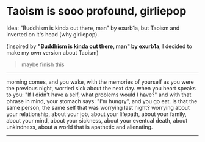 # Taoism is sooo profound, girliepop

Idea: "Buddhism is kinda out there, man" by exurb1a, but Taoism and inverted on it's head (why girliepop).

(inspired by **"Buddhism is kinda out there, man" by exurb1a**, I decided to make my own version about Taoism)

> maybe finish this

---

morning comes, and you wake, with the memories of yourself as you were the previous night, worried sick about the next day.
when you heart speaks to you: "If I didn't have a self, what problems would I have?" and with that phrase in mind, your stomach says: "I'm hungry", and you go eat.
Is that the same person, the same self that was worrying last night?
worrying about your relationship, about your job, about your lifepath, about your family, about your mind, about your sickness, about your eventual death, about unkindness, about a world that is apathetic and alienating.

---



